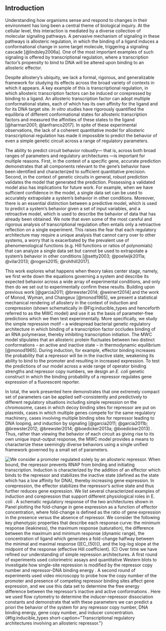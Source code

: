 ## Introduction

Understanding how organisms sense and respond to changes in their environment
has long been a central theme of biological inquiry. At the cellular level,
this interaction is mediated by a diverse collection of molecular signaling
pathways. A pervasive mechanism of signaling in these pathways is allosteric
regulation, in which the binding of a ligand induces a conformational change
in some target molecule, triggering a signaling cascade [@lindsley2006a]. One
of the most important examples of such signaling is offered by transcriptional
regulation, where a transcription factor’s propensity to bind to DNA will be
altered upon binding to an allosteric effector.

Despite allostery’s ubiquity, we lack a formal, rigorous, and generalizable
framework for studying its effects across the broad variety of contexts in
which it appears. A key example of this is transcriptional regulation, in
which allosteric transcription factors can be induced or corepressed by
binding to a ligand. An allosteric transcription factor can adopt multiple
conformational states, each of which has its own affinity for the ligand and
for its DNA target site. *In vitro* studies have rigorously quantified the
equilibria of different conformational states for allosteric transcription
factors and measured the affinities of these states to the ligand
[@harman2001; @lanfranco2017]. In spite of these experimental observations,
the lack of a coherent quantitative model for allosteric transcriptional
regulation has made it impossible to predict the behavior of even a simple
genetic circuit across a range of regulatory parameters.

The ability to predict circuit behavior robustly— that is, across both
broad ranges of parameters and regulatory architectures —is important
for multiple reasons. First, in the context of a specific gene, accurate
prediction demonstrates that all components relevant to the gene’s
behavior have been identified and characterized to sufficient
quantitative precision. Second, in the context of genetic circuits in
general, robust prediction validates the model that generated the
prediction. Possessing a validated model also has implications for
future work. For example, when we have sufficient confidence in the
model, a single data set can be used to accurately extrapolate a
system’s behavior in other conditions. Moreover, there is an essential
distinction between a predictive model, which is used to predict a
system’s behavior given a set of input variables, and a retroactive
model, which is used to describe the behavior of data that has already
been obtained. We note that even some of the most careful and rigorous
analysis of transcriptional regulation often entails only a retroactive
reflection on a single experiment. This raises the fear that each
regulatory architecture may require a unique analysis that cannot carry
over to other systems, a worry that is exacerbated by the prevalent use
of phenomenological functions (e.g. Hill functions or ratios of
polynomials) that can analyze a single data set but cannot be used to
extrapolate a system’s behavior in other conditions [@setty2003; @poelwijk2011a; @vilar2013; @rogers2015; @rohlhill2017].

This work explores what happens when theory takes center stage, namely, we first write down the equations governing a system and describe its expected behavior across a wide array of experimental conditions, and only then do we set out to experimentally confirm these results. Building upon previous work [@garcia2011; @brewster2014; @weinert2014] and the work of Monod, Wyman, and Changeux [@monod1965], we present a statistical mechanical rendering of allostery in the context of induction and corepression (shown schematically in 
@Fig:inducible_types and henceforth referred to as the MWC model) and use it as
the basis of parameter-free predictions which we then test experimentally. More
specifically, we study the simple repression motif – a widespread bacterial
genetic regulatory architecture in which binding of a transcription factor
occludes binding of an RNA polymerase, thereby inhibiting transcription
initiation. The MWC model stipulates that an allosteric protein fluctuates
between two distinct conformations – an active and inactive state – in
thermodynamic equilibrium [@monod1965]. During induction, for example, effector
binding increases the probability that a repressor will be in the inactive
state, weakening its ability to bind to the promoter and resulting in increased
expression. To test the predictions of our model across a wide range of operator binding strengths and repressor copy numbers, we design an *E. coli* genetic
construct in which the binding probability of a repressor regulates gene
expression of a fluorescent reporter.

In total, the work presented here demonstrates that one extremely
compact set of parameters can be applied self-consistently and
predictively to different regulatory situations including simple
repression on the chromosome, cases in which decoy binding sites for
repressor are put on plasmids, cases in which multiple genes compete for
the same regulatory machinery, cases involving multiple binding sites
for repressor leading to DNA looping, and induction by signaling [@garcia2011;
@garcia2011b; @brewster2012; @brewster2014; @boedicker2013a; @boedicker2013] . Thus,
rather than viewing the behavior of each circuit as giving rise to its
own unique input-output response, the MWC model provides a means to
characterize these seemingly diverse behaviors using a single unified
framework governed by a small set of parameters.

![ We consider a promoter regulated solely by an allosteric repressor.
When bound, the repressor prevents RNAP from binding and initiating
transcription. Induction is characterized by the addition of an effector
which binds to the repressor and stabilizes the inactive state (defined
as the state which has a low affinity for DNA), thereby increasing gene
expression. In corepression, the effector stabilizes the repressor’s
active state and thus further reduces gene expression. We list several
characterized examples of induction and corepression that support
different physiological roles in <span>*E. coli*</span> . A schematic
regulatory response of the two architectures shown in Panel plotting the
fold-change in gene expression as a function of effector concentration,
where fold-change is defined as the ratio of gene expression in the
presence versus the absence of repressor. We consider the following key
phenotypic properties that describe each response curve: the minimum
response (leakiness), the maximum response (saturation), the difference
between the maximum and minimum response (dynamic range), the
concentration of ligand which generates a fold-change halfway between
the minimal and maximal response ($[EC_{50}]$), and the log-log slope
at the midpoint of the response (effective Hill coefficient). (C) Over
time we have refined our understanding of simple repression
architectures. A first round of experiments used colorimetric assays and
quantitative Western blots to investigate how single-site repression is
modified by the repressor copy number and repressor-DNA binding energy .
A second round of experiments used video microscopy to probe how the
copy number of the promoter and presence of competing repressor binding
sites affect gene expression, and we use this data set to determine the
free energy difference between the repressor’s inactive and active
conformations . Here we used flow cytometry to determine the
inducer-repressor dissociation constants and demonstrate that with these
parameters we can predict *a priori* the behavior of the system for any
repressor copy number, DNA binding energy, gene copy number, and inducer
concentration.](ch2_fig1){#fig:inducible_types short-caption="Transcriptional
regulatory architectures involving an allosteric repressor."}
